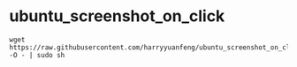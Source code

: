 # ubuntu_screenshot_on_click

```
wget https://raw.githubusercontent.com/harryyuanfeng/ubuntu_screenshot_on_click/main/install.sh -O - | sudo sh
```